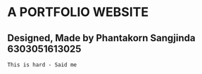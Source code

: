 # A PORTFOLIO WEBSITE
## Designed, Made by Phantakorn Sangjinda 6303051613025

`This is hard - Said me`
